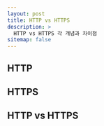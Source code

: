```yaml
---
layout: post
title: HTTP vs HTTPS
description: >
  HTTP vs HTTPS 각 개념과 차이점
sitemap: false
---
```


## HTTP

## HTTPS

## HTTP vs HTTPS

